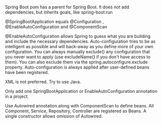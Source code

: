 Spring Boot pom has a parent for Spring Boot. It does not add dependencies, but inherits
goals, like spring-boot:run

@SpringBootApplication equals @Configuration , @EnableAutoConfiguration and @ComponentScan

@EnableAutoConfiguration allows Spring to guess what you are building and include the
necessary dependencies. Auto-configuration tries to be as intelligent as possible and will back-away as you define more of your own configuration. You can always manually exclude() any configuration that you never want to apply (use excludeName() if you don't have access to them). You can also exclude them via the spring.autoconfigure.exclude property. Auto-configuration is always applied after user-defined beans have been registered.

XML is not preferred. Try to use Java.

Only add one SpringBootApplication or EnableAutoConfiguration annotation in a project.

Use Autowired annotation along with ComponentScan to define beans. All Component, Service,
Repository, Controller are registered as Beans. A single constructor allows omission of
Autowired.






